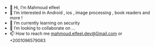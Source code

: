 - 👋 Hi, I’m Mahmoud elfeel
- 👀 I’m interested in Android , ios , image processing , book readers and more !
- 🌱 I’m currently learning on security
- 💞️ I’m looking to collaborate on ...
- 📫 How to reach me mahmoud.elfeel.dev@Gmail.com or +2001096579083

<!---
mahmoudElfeel67/mahmoudElfeel67 is a ✨ special ✨ repository because its `README.md` (this file) appears on your GitHub profile.
You can click the Preview link to take a look at your changes.
--->
